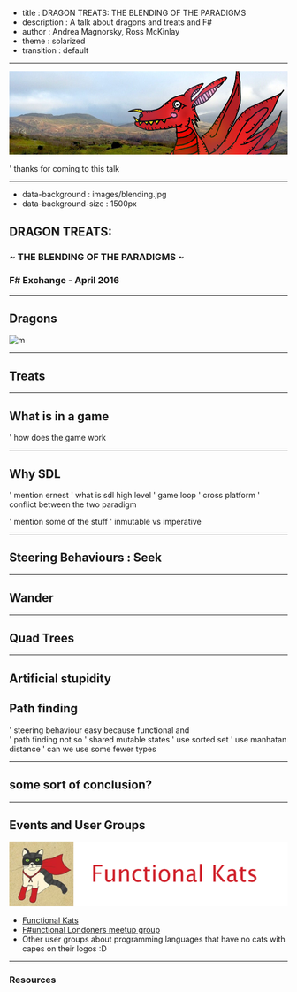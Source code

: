 - title : DRAGON TREATS: THE BLENDING OF THE PARADIGMS 
- description : A talk about dragons and treats and F#
- author : Andrea Magnorsky, Ross McKinlay
- theme : solarized
- transition : default

***
![dragons](images/dragon.jpg)


' thanks for coming to this talk

***
- data-background : images/blending.jpg
- data-background-size : 1500px

## DRAGON TREATS: 
### ~ THE BLENDING OF THE PARADIGMS ~ 

### F# Exchange - April 2016

***
## Dragons

![m](https://dragonicecreamtreats.files.wordpress.com/2014/08/dragon-master-e1407382525282.jpg)

***
## Treats


***
## What is in a game


' how does the game work 


***

## Why SDL

' mention ernest
' what is sdl high level
' game loop
' cross platform
' conflict between the two paradigm

' mention some of the stuff 
' inmutable vs imperative

***
## Steering Behaviours : Seek

---

## Wander

***

## Quad Trees



***
## Artificial stupidity

## Path finding 

' steering behaviour easy because functional and  
' path finding not so 
' shared mutable states
' use sorted set 
' use manhatan distance
' can we use some fewer types 



***

## some sort of conclusion?

***

## Events and User Groups

![fk](images/fk.jpeg)

* [Functional Kats](http://www.meetup.com/nyc-fsharp/)
* [F#unctional Londoners meetup group](http://www.meetup.com/FSharpLondon/)
* Other user groups about programming languages that have no cats with capes on their logos :D

***

### Resources


<script>
  (function(i,s,o,g,r,a,m){i['GoogleAnalyticsObject']=r;i[r]=i[r]||function(){
  (i[r].q=i[r].q||[]).push(arguments)},i[r].l=1*new Date();a=s.createElement(o),
  m=s.getElementsByTagName(o)[0];a.async=1;a.src=g;m.parentNode.insertBefore(a,m)
  })(window,document,'script','//www.google-analytics.com/analytics.js','ga');

  ga('create', 'UA-46761189-1', 'auto');
  ga('send', 'pageview');

</script>
